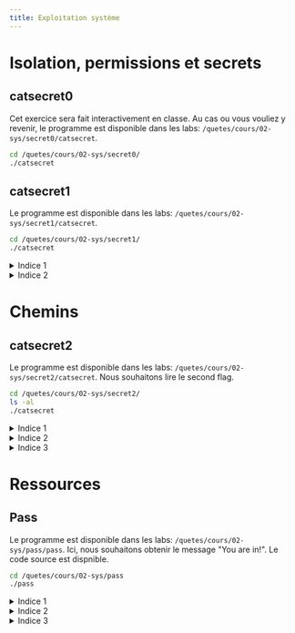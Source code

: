 ```yaml
---
title: Exploitation système
---
```

# Isolation, permissions et secrets

## catsecret0

Cet exercice sera fait interactivement en classe. Au cas ou vous vouliez y revenir, le programme est disponible dans les labs: `/quetes/cours/02-sys/secret0/catsecret`.

```sh
cd /quetes/cours/02-sys/secret0/
./catsecret
```

## catsecret1

Le programme est disponible dans les labs: `/quetes/cours/02-sys/secret1/catsecret`.

```sh
cd /quetes/cours/02-sys/secret1/
./catsecret
```

<details><summary>Indice 1</summary>
<p>Qu'est-ce qui est possible avec la permission <code>r</code> sur un exécutable?</p>
</details>

<details><summary>Indice 2</summary>
<p><code>man ltrace</code></p>
</details>

# Chemins

## catsecret2

Le programme est disponible dans les labs: `/quetes/cours/02-sys/secret2/catsecret`. Nous souhaitons lire le second flag.

```sh
cd /quetes/cours/02-sys/secret2/
ls -al
./catsecret
```

<details><summary>Indice 1</summary>
<p>Quel est le chemin du fichier ouvert par le programme?</p>
</details>

<details><summary>Indice 2</summary>
<p>Par rapport à où?</p>
</details>

<details><summary>Indice 3</summary>
<p>Quel répertoire est <code>.</code>? C'est un chemin relatif, mais relatif à quoi?</p>
</details>

# Ressources

## Pass

Le programme est disponible dans les labs: `/quetes/cours/02-sys/pass/pass`. Ici, nous souhaitons obtenir le message "You are in!". Le code source est dispnible.

```sh
cd /quetes/cours/02-sys/pass
./pass
```

<details><summary>Indice 1</summary>
<p>Voyez-vous une bonne pratique par rapport à la gestion des fichiers qui est manquante.</p>
</details>

<details><summary>Indice 2</summary>
<p>Trouvez-vous une mauvaise gestion d'erreurs?</p>
</details>

<details><summary>Indice 3</summary>
<p>Est-ce que le <code>fopen</code> peut échouer? <code>man fopen</code></p>
</details>

